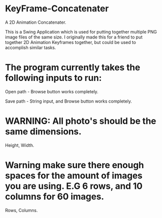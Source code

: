 # KeyFrame-Concatenater
A 2D Animation Concatenater.


This is a Swing Application which is used for putting together multiple PNG image files of the same size. 
I originally made this for a friend to put together 2D Animation Keyframes together, but could be used to accomplish similar tasks.

# The program currently takes the following inputs to run:

Open path - Browse button works completely.

Save path - String input, and Browse button works completely.

# WARNING: All photo's should be the same dimensions. 
Height, Width.

# Warning make sure there enough spaces for the amount of images you are using. E.G 6 rows, and 10 columns for 60 images.
Rows, Columns.
